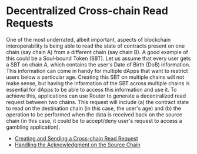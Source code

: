 # Decentralized Cross-chain Read Requests
One of the most underrated, albeit important, aspects of blockchain interoperability is being able to read the state of contracts present on one chain (say chain A) from a different chain (say chain B). A good example of this could be a Soul-bound Token (SBT). Let us assume that every user gets a SBT on chain A, which contains the user's Date of Birth (DoB) information. This information can come in handy for multiple dApps that want to restrict users below a particular age. Creating this SBT on multiple chains will not make sense, but having the information of the SBT across multiple chains is essential for dApps to be able to access this information and use it. To achieve this, applications can use Router to generate a decentralized read request between two chains. This request will include (a) the contract state to read on the destination chain (in this case, the user's age) and (b) the operation to be performed when the data is received back on the source chain (in this case, it could be to accept/deny user's request to access a gambling application).

- [Creating and Sending a Cross-chain Read Request](./cross-chain-read-requests/creating-and-sending-a-cross-chain-read-request)
- [Handling the Acknowledgment on the Source Chain](./cross-chain-read-requests/handling-the-acknowledgment-on-the-source-chain)
